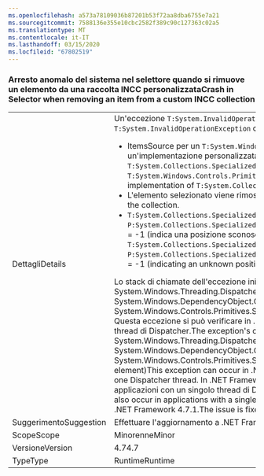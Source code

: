 ```yaml
---
ms.openlocfilehash: a573a78109036b87201b53f72aa8dba6755e7a21
ms.sourcegitcommit: 7588136e355e10cbc2582f389c90c127363c02a5
ms.translationtype: MT
ms.contentlocale: it-IT
ms.lasthandoff: 03/15/2020
ms.locfileid: "67802519"
---
```

### <a name="crash-in-selector-when-removing-an-item-from-a-custom-incc-collection"></a><span data-ttu-id="7258e-101">Arresto anomalo del sistema nel selettore quando si rimuove un elemento da una raccolta INCC personalizzata</span><span class="sxs-lookup"><span data-stu-id="7258e-101">Crash in Selector when removing an item from a custom INCC collection</span></span>

|   |   |
|---|---|
|<span data-ttu-id="7258e-102">Dettagli</span><span class="sxs-lookup"><span data-stu-id="7258e-102">Details</span></span>|<span data-ttu-id="7258e-103">Un'eccezione <code>T:System.InvalidOperationException</code> può verificarsi negli scenari seguenti:</span><span class="sxs-lookup"><span data-stu-id="7258e-103">An <code>T:System.InvalidOperationException</code> can occur in the following scenario:</span></span><ul><li><span data-ttu-id="7258e-104">ItemsSource per un <code>T:System.Windows.Controls.Primitives.Selector</code> è una raccolta con un'implementazione personalizzata di <code>T:System.Collections.Specialized.INotifyCollectionChanged</code>.</span><span class="sxs-lookup"><span data-stu-id="7258e-104">The ItemsSource for a <code>T:System.Windows.Controls.Primitives.Selector</code> is a collection with a custom implementation of <code>T:System.Collections.Specialized.INotifyCollectionChanged</code>.</span></span></li><li><span data-ttu-id="7258e-105">L'elemento selezionato viene rimosso dalla raccolta.</span><span class="sxs-lookup"><span data-stu-id="7258e-105">The selected item is removed from the collection.</span></span></li><li><span data-ttu-id="7258e-106"><code>T:System.Collections.Specialized.NotifyCollectionChangedEventArgs</code> ha <code>P:System.Collections.Specialized.NotifyCollectionChangedEventArgs.OldStartingIndex</code> = -1 (indica una posizione sconosciuta).</span><span class="sxs-lookup"><span data-stu-id="7258e-106">The <code>T:System.Collections.Specialized.NotifyCollectionChangedEventArgs</code> has <code>P:System.Collections.Specialized.NotifyCollectionChangedEventArgs.OldStartingIndex</code> = -1 (indicating an unknown position).</span></span></li></ul><span data-ttu-id="7258e-107">Lo stack di chiamate dell'eccezione inizia in corrispondenza di System.Windows.Threading.Dispatcher.VerifyAccess() in System.Windows.DependencyObject.GetValue(DependencyProperty dp) in System.Windows.Controls.Primitives.Selector.GetIsSelected(elemento DependencyObject) Questa eccezione si può verificare in .NET Framework 4.5 se l'applicazione ha più di un thread di Dispatcher.</span><span class="sxs-lookup"><span data-stu-id="7258e-107">The exception's callstack begins at System.Windows.Threading.Dispatcher.VerifyAccess() at System.Windows.DependencyObject.GetValue(DependencyProperty dp) at System.Windows.Controls.Primitives.Selector.GetIsSelected(DependencyObject element)This exception can occur in .NET Framework 4.5 if the application has more than one Dispatcher thread.</span></span> <span data-ttu-id="7258e-108">In .NET Framework 4.7 l'eccezione può verificarsi anche in applicazioni con un singolo thread di Dispatcher.</span><span class="sxs-lookup"><span data-stu-id="7258e-108">In .NET Framework 4.7 the exception can also occur in applications with a single Dispatcher thread.</span></span> <span data-ttu-id="7258e-109">Il problema è stato corretto in .NET Framework 4.7.1.</span><span class="sxs-lookup"><span data-stu-id="7258e-109">The issue is fixed in .NET Framework 4.7.1.</span></span>|
|<span data-ttu-id="7258e-110">Suggerimento</span><span class="sxs-lookup"><span data-stu-id="7258e-110">Suggestion</span></span>|<span data-ttu-id="7258e-111">Effettuare l'aggiornamento a .NET Framework 4.7.1.</span><span class="sxs-lookup"><span data-stu-id="7258e-111">Upgrade to .NET Framework 4.7.1.</span></span>|
|<span data-ttu-id="7258e-112">Scope</span><span class="sxs-lookup"><span data-stu-id="7258e-112">Scope</span></span>|<span data-ttu-id="7258e-113">Minorenne</span><span class="sxs-lookup"><span data-stu-id="7258e-113">Minor</span></span>|
|<span data-ttu-id="7258e-114">Versione</span><span class="sxs-lookup"><span data-stu-id="7258e-114">Version</span></span>|<span data-ttu-id="7258e-115">4.7</span><span class="sxs-lookup"><span data-stu-id="7258e-115">4.7</span></span>|
|<span data-ttu-id="7258e-116">Type</span><span class="sxs-lookup"><span data-stu-id="7258e-116">Type</span></span>|<span data-ttu-id="7258e-117">Runtime</span><span class="sxs-lookup"><span data-stu-id="7258e-117">Runtime</span></span>|
